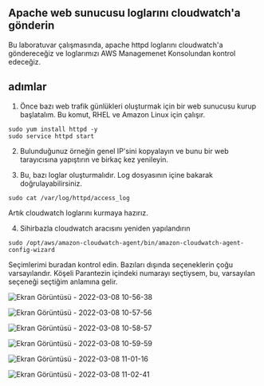 Apache web sunucusu loglarını cloudwatch'a gönderin
--

Bu laboratuvar çalışmasında, apache httpd loglarını cloudwatch'a göndereceğiz ve loglarımızı AWS Managemenet Konsolundan kontrol edeceğiz.

## adımlar

1. Önce bazı web trafik günlükleri oluşturmak için bir web sunucusu kurup başlatalım. Bu komut, RHEL ve Amazon Linux için çalışır.
```console
sudo yum install httpd -y
sudo service httpd start
```
2. Bulunduğunuz örneğin genel IP'sini kopyalayın ve bunu bir web tarayıcısına yapıştırın ve birkaç kez yenileyin.

3. Bu, bazı loglar oluşturmalıdır. Log dosyasının içine bakarak doğrulayabilirsiniz.
```console
sudo cat /var/log/httpd/access_log
```
Artık cloudwatch loglarını kurmaya hazırız.

4. Sihirbazla cloudwatch aracısını yeniden yapılandırın
```console
sudo /opt/aws/amazon-cloudwatch-agent/bin/amazon-cloudwatch-agent-config-wizard
```
Seçimlerimi buradan kontrol edin. Bazıları dışında seçeneklerin çoğu varsayılandır. Köşeli Parantezin içindeki numarayı seçtiysem, bu, varsayılan seçeneği seçtiğim anlamına gelir. 

![Ekran Görüntüsü - 2022-03-08 10-56-38](https://user-images.githubusercontent.com/68228757/157191992-01f7996d-92a1-4399-8d56-adb49af5a7de.png)

![Ekran Görüntüsü - 2022-03-08 10-57-56](https://user-images.githubusercontent.com/68228757/157192204-9e0c9095-a802-4003-852f-a9348f4b1f93.png)

![Ekran Görüntüsü - 2022-03-08 10-58-57](https://user-images.githubusercontent.com/68228757/157192366-e2d09678-5085-4b29-9d3e-d6c9d269e6aa.png)

![Ekran Görüntüsü - 2022-03-08 10-59-59](https://user-images.githubusercontent.com/68228757/157192584-ea8678d6-a424-4611-8d76-c8993e6e5e8d.png)

![Ekran Görüntüsü - 2022-03-08 11-01-16](https://user-images.githubusercontent.com/68228757/157192764-a808e7c0-d2f0-47a4-9f0c-070b893ad758.png)

![Ekran Görüntüsü - 2022-03-08 11-02-41](https://user-images.githubusercontent.com/68228757/157192962-fe75c613-7dd4-4768-afcd-a8f85c6d89ab.png)



